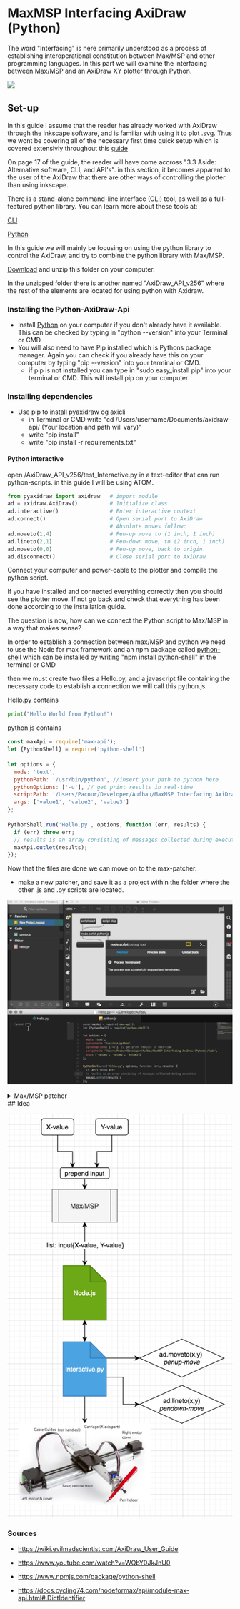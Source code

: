 # MaxMSP Interfacing AxiDraw (Python)
The word "Interfacing" is here primarily understood as a process of establishing interoperational constitution between Max/MSP and other programming languages. In this part we will examine the interfacing between Max/MSP and an AxiDraw XY plotter through Python.

![](https://wonderfulengineering.com/wp-content/uploads/2016/12/AxiDraw-pen-plotter-1.jpg)

## Set-up

In this guide I assume that the reader has already worked with AxiDraw through the inkscape software, and is familiar with using it to plot .svg. Thus we wont be covering all of the necessary first time quick setup which is covered extensivly throughout this [guide](https://cdn.evilmadscientist.com/dl/ad/public/AxiDraw_Guide_v40_r3.pdf)

On page 17 of the guide, the reader will have come accross "3.3 Aside: Alternative software, CLI, and API's". in this section, it becomes apparent to the user of the AxiDraw that there are other ways of controlling the plotter than using inkscape.

There is a stand-alone command-line interface (CLI) tool, as well as a full-featured python library. You can learn more about these tools at:

[CLI](https://axidraw.com/doc/cli_api/#introduction)

[Python](https://axidraw.com/doc/py_api/#introduction)

In this guide we will mainly be focusing on using the python library to control the AxiDraw, and try to combine the python library with Max/MSP.

[Download](https://cdn.evilmadscientist.com/dl/ad/public/AxiDraw_API.zip) and unzip this folder on your computer.

In the unzipped folder there is another named "AxiDraw_API_v256" where the rest of the elements are located for using python with Axidraw.

### Installing the Python-AxiDraw-Api

- Install [Python](https://www.python.org/downloads/ ) on your computer if you don't already have it available. This can be checked by typing in "python --version" into your Terminal or CMD.
- You will also need to have Pip installed which is Pythons package manager. Again you can check if you already have this on your computer by typing "pip --version" into your terminal or CMD.
  - if pip is not installed you can type in "sudo easy_install pip" into your terminal or CMD. This will install pip on your computer

### Installing dependencies

- Use pip to install pyaxidraw og axicli
  - in Terminal or CMD write
    "cd /Users/username/Documents/axidraw-api/  (Your location and path will vary)"
  - write "pip install"
  - write "pip install -r requirements.txt"

#### Python interactive

open /AxiDraw_API_v256/test_Interactive.py in a text-editor that can run python-scripts. in this guide I will be using ATOM.

```python
from pyaxidraw import axidraw   # import module
ad = axidraw.AxiDraw()          # Initialize class
ad.interactive()                # Enter interactive context
ad.connect()                    # Open serial port to AxiDraw
                                # Absolute moves follow:
ad.moveto(1,4)                  # Pen-up move to (1 inch, 1 inch)
ad.lineto(2,1)                  # Pen-down move, to (2 inch, 1 inch)
ad.moveto(0,0)                  # Pen-up move, back to origin.
ad.disconnect()                 # Close serial port to AxiDraw
```



Connect your computer and power-cable to the plotter and compile the python script.

If you have installed and connected everything correctly then you should see the plotter move. If not go back and check that everything has been done according to the installation guide.

The question is now, how can we connect the Python script to Max/MSP in a way that makes sense?

In order to establish a connection between max/MSP and python we need to use the Node for max framework and an npm package called [python-shell](https://www.npmjs.com/package/python-shell) which can be installed by writing "npm install python-shell" in the terminal or CMD

then we must create two files a Hello.py, and a javascript file containing the necessary code to establish a connection we will call this python.js.

Hello.py contains

```python
print("Hello World from Python!")
```

python.js contains

```js
const maxApi = require('max-api');
let {PythonShell} = require('python-shell')

let options = {
  mode: 'text',
  pythonPath: '/usr/bin/python', //insert your path to python here
  pythonOptions: ['-u'], // get print results in real-time
  scriptPath: '/Users/Pacour/Developer/Aufbau/MaxMSP Interfacing AxiDraw (Python)/Code', //insert your path to Hello.py here
  args: ['value1', 'value2', 'value3']
};

PythonShell.run('Hello.py', options, function (err, results) {
  if (err) throw err;
  // results is an array consisting of messages collected during execution
  maxApi.outlet(results);
});
```

Now that the files are done we can move on to the max-patcher.

- make a new patcher, and save it as a project within the folder where the other .js and .py scripts are located.

![](./media/Max-Python.gif)

<details>
  <summary>Max/MSP patcher</summary>
<pre><code>
----------begin_max5_patcher----------
1619.3ocyZs0iaZDE9Y6eEi3oTIuTlKbKUpJQMu1pHUUoV0TYgsGu6jEyffw
d81n7euyEvKNKFyU23UKBFF3b9ly8yvWlOyZE+HM2B7VveClM6KymMSOjZfY
EWOyZWzw0wQ45oYsluaGMQXsvbOA8nPO9uvSx4wzxwS1uiuWDSE5mxoXzzHw
5GXI2uLitVXnpmcP0et9K.n.ns6B.DGXCq9ifk2yw1A7OEuN1FMo4q97cPGb
ERyRJoLTM1WmOWcXQKgXB8I4q7UHLC7QZxc6SqGhvKCQHoFP5FZ6HO5pNhPU
.k4cJdNkZdZKq5wKrV75Ld3MuQ71fHkHEbHo.zM.qwn+qv3Y.wYzDbq1KD7j
NKeNwuDizfTd7xxjUQI2WqbILz5Dgxh1QEzrkzjnUwzpKZSmJ5y63G5tBZH1
FW8Gjr.DpEaDROUPC8lZ8yLvwdA15rFGJX8mdv9bLq6p1RqKaR0envRvh6MX
cuAR19.VWMhFJ5HSue0Kaj1jWUBV6kxy0Sqq1nW0PzTGMLuAquFPA1Ao361A
B7zChKaU0.HPX2Jf.60HHf2.IQe.Q.p8XvYxwv5nXJvA.k+ifNcODtCTiFXf
1EfSOM9CpGndSDPOKrQ6.Zo8yPAJ5lBzdHQgAihD0O36cIZvnHP8IiFNuTEd
u+H6CYQOANfAOwydLee11n0z2BdOA7FoDFbTAevtc+PmcEAcCLobqE4HOyUW
nRO+wKpvkPZzFaoGUpf+l+bwe0C3fBq3ZMzsIz3EN0tV2mjFs9QvVv15AB5p
xkh53fP70UN2FyijKnkmTKjCl7J0krEE.6MdMUkS7Zgs3hKXO5Uu8HZrAYBe
Cs23DoS+xaP3DNZ3rAqQYll81ZD6ZBjXZCQyVitAeGaMhM43TZMhbGEqQWma
i0nDj4T1l3tqshwnJZqgjAnsR7GOqRogWd8XAe8HcE1bEQ5HgWEMmgnmSikQ
dM2VVeeHNz2MzA6AID2fSy534yBRf9gPGBw22Chpc04EeV4r+8zS9xbaeKsJ
GTsHkHelhVLaAkfX7zrzlRLyecOSZs8CDq0pTxkW0ArdjFFt9diPFQ2g+Zzw
e7W+8OBt6t69YvuIWf0m7wmEOvSTCVLZwoEy9m5raSSk4p9viQ3l7Yhl7LXR
ynozjM.VR5dQeky9ZmHljs6gfE49+cWpQdlZCb7GbSpgjaRSpkl84Q2Sek77
SVpMV3C7mRjhEe.I7SV.yX+QprVQB.G7IqxmRkH9Z99DwYQIxn4RaiHAimr7
rYf65xpekJOT63jpYHtcu7qQKtxkVzxWmwREfbAu6a.kuIUASUI3dZA3d6fX
TV2My8q.w9162wKm8UZNjlU9BOvnOcfkyVwhYhmqBE91s4TQYrVIeW0MaLe8
izMaxhtWt1viiqZdtNls9QwCxrqt+gpiaLje30Of4FGd8MVc+NUUDUGgmsQx
7m6LnkchyjWpVPPbJZmgS6cSoxVvDLfrSl2eBSvyrkqsoQmzIp5Vdpi8nxfw
tPwLUGi09y4f2EsWv05o.H3cOoVE5Q4l9m4OOX.40dgdLWLXdzA5lkx4Io7x
HgHiICAYRIa1oUiYVmvTkmcl0F51yzDLI0sbEKYoDRZMuRe0xakt6B2QuFcR
1XDNkhHMhzN5+luDA8ZlZ7yka478YkI1dp4WfWV2j4bJXI5fCUljZ2DpLocr
MobVhnfjg5O4.OoTPkwC7kqdQZbxjnVsqVyqAsgWQMwqvPmJLKwEY6OUbq9y
L3prqJq2FXWWOa72tgqAgEa3pq47KTVPa4S01teU1T+oF.FJoTUIAPWS.dN+
LRRC0dp2NgAdnqm9skRngRI21RI3PoDoCpxCyFuU9ibpWEAdCbu.ak6ESlhF
aT8UiMyFf5fe6gQImA60k.KVV7O2qquxq6fXNbaLAPighIpMTBNBDR0UQkAa
iDJvYrnz0fToh1fnjZeKtJlJs+FNktFlJcxLLJ0FOUdiBlZShDdjwJ.80jSd
igVNoMQIcuYIc7MryH4jF1hUSHYJR2oMZL9iPhAcvoX8gFBLgH08VD5Ud9PE
42HW0sQ9htthkoHtnzzCzr7hmVSSYY1elqmdvB8krDyk5RLsxnp9hXlut4cV
QYxBkExZU2mY5DvwhMS0R0lhrj8rBZKQ6bUePjkvq2igzhs6PWo+7uN++.Xc
ordO
-----------end_max5_patcher-----------
</code></pre>
</details>
## Idea

![](./media/Max-node-python.png)

### Sources

- https://wiki.evilmadscientist.com/AxiDraw_User_Guide

- https://www.youtube.com/watch?v=WQbY0JkJnU0

- https://www.npmjs.com/package/python-shell

- https://docs.cycling74.com/nodeformax/api/module-max-api.html#.DictIdentifier
